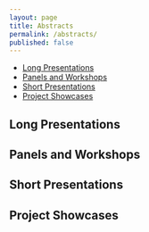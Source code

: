 ```yaml
---
layout: page
title: Abstracts
permalink: /abstracts/
published: false
---
```


* [Long Presentations](#long-presentations)
* [Panels and Workshops](#panels-and-workshops)
* [Short Presentations](#short-presentations)
* [Project Showcases](#project-showcases)



## Long Presentations



## Panels and Workshops

## Short Presentations

## Project Showcases